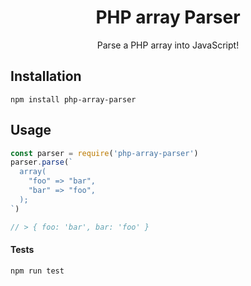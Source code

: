 <h1 align="center">PHP array Parser</h1>
<p align="center">Parse a PHP array into JavaScript!</p>

## Installation

```shell
npm install php-array-parser
```

## Usage

```js
const parser = require('php-array-parser')
parser.parse(`
  array(
    "foo" => "bar",
    "bar" => "foo",
  );
`)

// > { foo: 'bar', bar: 'foo' }
```

#### Tests

```shell
npm run test
```
